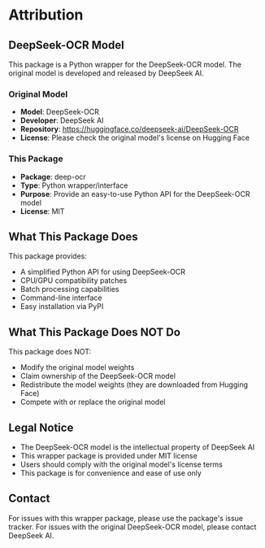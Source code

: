 # Attribution

## DeepSeek-OCR Model

This package is a Python wrapper for the DeepSeek-OCR model. The original model is developed and released by DeepSeek AI.

### Original Model
- **Model**: DeepSeek-OCR
- **Developer**: DeepSeek AI
- **Repository**: https://huggingface.co/deepseek-ai/DeepSeek-OCR
- **License**: Please check the original model's license on Hugging Face

### This Package
- **Package**: deep-ocr
- **Type**: Python wrapper/interface
- **Purpose**: Provide an easy-to-use Python API for the DeepSeek-OCR model
- **License**: MIT

## What This Package Does

This package provides:
- A simplified Python API for using DeepSeek-OCR
- CPU/GPU compatibility patches
- Batch processing capabilities
- Command-line interface
- Easy installation via PyPI

## What This Package Does NOT Do

This package does NOT:
- Modify the original model weights
- Claim ownership of the DeepSeek-OCR model
- Redistribute the model weights (they are downloaded from Hugging Face)
- Compete with or replace the original model

## Legal Notice

- The DeepSeek-OCR model is the intellectual property of DeepSeek AI
- This wrapper package is provided under MIT license
- Users should comply with the original model's license terms
- This package is for convenience and ease of use only

## Contact

For issues with this wrapper package, please use the package's issue tracker.
For issues with the original DeepSeek-OCR model, please contact DeepSeek AI.
